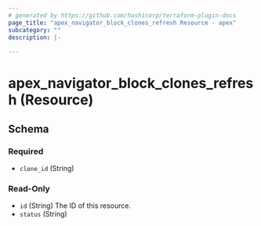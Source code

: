 ```yaml
---
# generated by https://github.com/hashicorp/terraform-plugin-docs
page_title: "apex_navigator_block_clones_refresh Resource - apex"
subcategory: ""
description: |-
  
---
```


# apex_navigator_block_clones_refresh (Resource)





<!-- schema generated by tfplugindocs -->
## Schema

### Required

- `clone_id` (String)

### Read-Only

- `id` (String) The ID of this resource.
- `status` (String)
